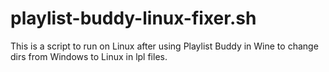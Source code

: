 # playlist-buddy-linux-fixer.sh
This is a script to run on Linux after using Playlist Buddy in Wine to change dirs from Windows to Linux in lpl files.
